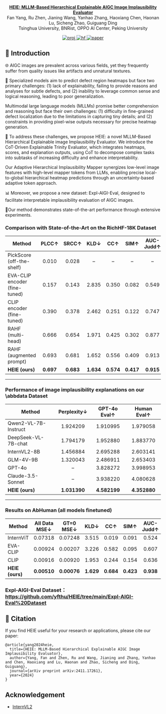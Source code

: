 
<p align="center">
<a href="https://arxiv.org/abs/2411.17261">
    <strong>HEIE: MLLM-Based Hierarchical Explainable AIGC Image Implausibility Evaluator</strong>
  </a>
  <br>
    <span>Fan Yang</a><sup></sup>,
    </span>
    <span>Ru Zhen<sup></sup>,</span>
    <span>Jianing Wang<sup></sup>,</span>
    <span>Yanhao Zhang<sup></sup>,</span>
    <span>Haoxiang Chen<sup></sup>,</span>
    <span>Haonan Lu</a><sup></sup>,</span>
    <span>Sicheng Zhao</a><sup></sup>,</span>
    <span>Guiguang Ding<sup></sup></span><br>
    <span><sup></sup>Tsinghua University, BNRist, OPPO AI Center, Peking University</span>


  <br>
</p>
<p align="center">
  <a href="https://yfthu.github.io/HEIE/">
    <img alt="proj" src="https://img.shields.io/badge/%F0%9F%96%BC%20Project-HEIE-blue?&style=flat&link=https://yfthu.github.io/HEIE">
  </a>
  <a href="https://github.com/yfthu/HEIE/tree/main/Expl-AIGI-Eval%20Dataset">
    <img alt="hf" src="https://img.shields.io/badge/%F0%9F%96%BC%20Dataset-orange?&style=flat&link=https://github.com/yfthu/HEIE/tree/main/Expl-AIGI-Eval%20Dataset">
  </a>
  <a href="https://arxiv.org/abs/2411.17261">
    <img alt="paper" src="https://img.shields.io/badge/Paper-2411.17261-brightblue?style=flat&logo=arxiv&link=https://arxiv.org/abs/2411.17261">
  </a>
</p>

## 📝 Introduction 
🌐 AIGC images are prevalent across various fields, yet they frequently suffer from quality issues like artifacts and unnatural textures. 

🔄 Specialized models aim to predict defect region heatmaps but face two primary challenges: (1) lack of explainability, failing to provide reasons and analyses for subtle defects, and (2) inability to leverage common sense and logical reasoning, leading to poor generalization. 

Multimodal large language models (MLLMs) promise better comprehension and reasoning but face their own challenges: (1) difficulty in fine-grained defect localization due to the limitations in capturing tiny details; and (2) constraints in providing pixel-wise outputs necessary for precise heatmap generation. 

🧩 To address these challenges, we propose HEIE: a novel MLLM-Based Hierarchical Explainable image Implausibility Evaluator. We introduce the CoT-Driven Explainable Trinity Evaluator, which integrates heatmaps, scores, and explanation outputs, using CoT to decompose complex tasks into subtasks of increasing difficulty and enhance interpretability. 

Our Adaptive Hierarchical Implausibility Mapper synergizes low-level image features with high-level mapper tokens from LLMs, enabling precise local-to-global hierarchical heatmap predictions through an uncertainty-based adaptive token approach. 

📊 Moreover, we propose a new dataset: Expl-AIGI-Eval, designed to facilitate interpretable implausibility evaluation of AIGC images. 

👑Our method demonstrates state-of-the-art performance through extensive experiments. 



### Comparison with State-of-the-Art on the RichHF-18K Dataset

| Method                            | PLCC↑  | SRCC↑  | KLD↓   | CC↑    | SIM↑    | AUC-Judd↑ | MSE (GT=0)↓ | MSE (All Data)↓ |
|-----------------------------------|:------:|:------:|:------:|:------:|:-------:|:---------:|:-----------:|:---------------:|
| PickScore (off-the-shelf)         | 0.010  | 0.028  |   –    |   –    |    –    |     –     |      –      |        –        |
| EVA-CLIP encoder (fine-tuned)     | 0.157  | 0.143  | 2.835  | 0.350  |  0.082  |   0.549   |   0.00512   |     0.01614     |
| CLIP encoder (fine-tuned)         | 0.390  | 0.378  | 2.462  | 0.251  |  0.122  |   0.747   |   0.00425   |     0.01437     |
| RAHF (multi-head)                 | 0.666  | 0.654  | 1.971  | 0.425  |  0.302  |   0.877   |   0.00141   |     0.01216     |
| RAHF (augmented prompt)           | 0.693  | 0.681  | 1.652  | 0.556  |  0.409  |   0.913   |   0.00095   |     0.00920     |
| **HEIE (ours)**                   |**0.697**|**0.683**|**1.634**|**0.574**|**0.417**| **0.915** | **0.00014** |  **0.00825**   |

---

### Performance of image implausibility explanations on our \abbdata Dataset

| Method                        | Perplexity↓ | GPT-4o Eval↑ | Human Eval↑ |
|-------------------------------|:-----------:|:------------:|:-----------:|
| Qwen2-VL-7B-Instruct          |   1.924209  |   1.910995   |   1.979058  |
| DeepSeek-VL-7B-chat           |   1.794179  |   1.952880   |   1.883770  |
| InternVL2-8B                  |   1.456884  |   2.695288   |   2.603141  |
| GLM-4V-9B                     |   1.320043  |   2.486911   |   2.653403  |
| GPT-4o                        |      –      |   3.828272   |   3.998953  |
| Claude-3.5-Sonnet             |      –      |   3.938220   |   4.080628  |
| **HEIE (ours)**               | **1.031390**| **4.582199** | **4.352880**|

---

### Results on AbHuman (all models finetuned)

| Method         | All Data MSE↓ | GT=0 MSE↓ | KLD↓  | CC↑   | SIM↑   | AUC-Judd↑ |
|----------------|:-------------:|:---------:|:-----:|:-----:|:------:|:---------:|
| InternViT      |    0.07318    |  0.07248  | 3.515 | 0.019 | 0.091  |   0.524   |
| EVA-CLIP       |    0.00924    |  0.00207  | 3.226 | 0.582 | 0.095  |   0.607   |
| CLIP           |    0.00916    |  0.00920  | 1.953 | 0.244 | 0.154  |   0.636   |
| **HEIE (ours)**| **0.00510**   | **0.00076**| **1.629** | **0.684** | **0.423** | **0.938** |



### Expl-AIGI-Eval Dataset：https://github.com/yfthu/HEIE/tree/main/Expl-AIGI-Eval%20Dataset



## 📖 Citation
If you find HEIE useful for your research or applications, please cite our paper:

```
@article{yang2024heie,
  title={HEIE: MLLM-Based Hierarchical Explainable AIGC Image Implausibility Evaluator},
  author={Yang, Fan and Zhen, Ru and Wang, Jianing and Zhang, Yanhao and Chen, Haoxiang and Lu, Haonan and Zhao, Sicheng and Ding, Guiguang},
  journal={arXiv preprint arXiv:2411.17261},
  year={2024}
}
```

## Acknowledgement
- [InternVL2](https://github.com/OpenGVLab/InternVL)
